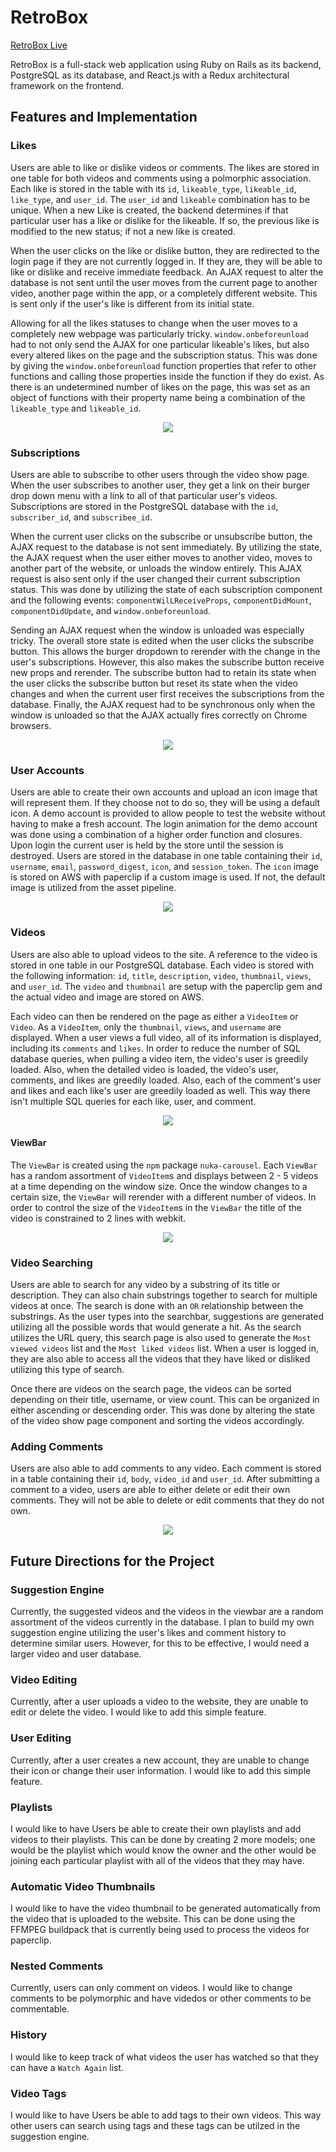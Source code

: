 # RetroBox

[RetroBox Live][heroku]

[heroku]: http://retro-box.herokuapp.com

RetroBox is a full-stack web application using Ruby on Rails as its backend, PostgreSQL as its database, and React.js with a Redux architectural framework on the frontend.

## Features and Implementation

### Likes
  Users are able to like or dislike videos or comments. The likes are stored in one table for both videos and comments using a polmorphic association. Each like is stored in the table with its `id`, `likeable_type`, `likeable_id`, `like_type`, and `user_id`. The `user_id` and `likeable` combination has to be unique. When a new Like is created, the backend determines if that particular user has a like or dislike for the likeable. If so, the previous like is modified to the new status; if not a new like is created.

  When the user clicks on the like or dislike button, they are redirected to the login page if they are not currently logged in. If they are, they will be able to like or dislike and receive immediate feedback. An AJAX request to alter the database is not sent until the user moves from the current page to another video, another page within the app, or a completely different website. This is sent only if the user's like is different from its initial state.

  Allowing for all the likes statuses to change when the user moves to a completely new webpage was particularly tricky. `window.onbeforeunload` had to not only send the AJAX for one particular likeable's likes, but also every altered likes on the page and the subscription status. This was done by giving the `window.onbeforeunload` function properties that refer to other functions and calling those properties inside the function if they do exist. As there is an undetermined number of likes on the page, this was set as an object of functions with their property name being a combination of the `likeable_type` and `likeable_id`.

  <p align="center"><img src="./app/assets/images/readme/gif/video_likes_demo.gif"></img></p>


### Subscriptions
  Users are able to subscribe to other users through the video show page. When the user subscribes to another user, they get a link on their burger drop down menu with a link to all of that particular user's videos. Subscriptions are stored in the PostgreSQL database with the `id`, `subscriber_id`, and `subscribee_id`.

  When the current user clicks on the subscribe or unsubscribe button, the AJAX request to the database is not sent immediately. By utilizing the state, the AJAX request when the user either moves to another video, moves to another part of the website, or unloads the window entirely. This AJAX request is also sent only if the user changed their current subscription status. This was done by utilizing the state of each subscription component and the following events: `componentWilLReceiveProps`, `componentDidMount`, `componentDidUpdate`, and `window.onbeforeunload`.

  Sending an AJAX request when the window is unloaded was especially tricky. The overall store state is edited when the user clicks the subscribe button. This allows the burger dropdown to rerender with the change in the user's subscriptions. However, this also makes the subscribe button receive new props and rerender. The subscribe button had to retain its state when the user clicks the subscribe button but reset its state when the video changes and when the current user first receives the subscriptions from the database. Finally, the AJAX request had to be synchronous only when the window is unloaded so that the AJAX actually fires correctly on Chrome browsers.

  <p align="center"><img src="./app/assets/images/readme/gif/subscribe_demo_gif.gif"></img></p>


### User Accounts
  Users are able to create their own accounts and upload an icon image that will represent them. If they choose not to do so, they will be using a default icon. A demo account is provided to allow people to test the website without having to make a fresh account. The login animation for the demo account was done using a combination of a higher order function and closures. Upon login the current user is held by the store until the session is destroyed. Users are stored in the database in one table containing their `id`, `username`, `email`, `password_digest`, `icon`, and `session_token`. The `icon` image is stored on AWS with paperclip if a custom image is used. If not, the default image is utilized from the asset pipeline.

  <p align="center"><img src="./app/assets/images/readme/gif/user_signup_demo_gif.gif"></img></p>

### Videos
  Users are also able to upload videos to the site. A reference to the video is stored in one table in our PostgreSQL database. Each video is stored with the following information: `id`, `title`, `description`, `video`, `thumbnail`, `views`, and `user_id`. The `video` and `thumbnail` are setup with the paperclip gem and the actual video and image are stored on AWS.

  Each video can then be rendered on the page as either a `VideoItem` or `Video`. As a `VideoItem`, only the `thumbnail`, `views`, and `username` are displayed. When a user views a full video, all of its information is displayed, including its `comments` and `likes`. In order to reduce the number of SQL database queries, when pulling a video item, the video's user is greedily loaded. Also, when the detailed video is loaded, the video's user, comments, and likes are greedily loaded. Also, each of the comment's user and likes and each like's user are greedily loaded as well. This way there isn't multiple SQL queries for each like, user, and comment.

  <p align="center"><img src="./app/assets/images/readme/gif/video_upload_demo_gif.gif"></img></p>

#### ViewBar
  The `ViewBar` is created using the `npm` package `nuka-carousel`. Each `ViewBar` has a random assortment of `VideoItem`s and displays between 2 - 5 videos at a time depending on the window size. Once the window changes to a certain size, the `ViewBar` will rerender with a different number of videos. In order to control the size of the `VideoItem`s in the `ViewBar` the title of the video is constrained to 2 lines with webkit.

  <p align="center"><img src="./app/assets/images/readme/gif/view_bar_demo_gif.gif"></img></p>

### Video Searching
  Users are able to search for any video by a substring of its title or description. They can also chain substrings together to search for multiple videos at once. The search is done with an `OR` relationship between the substrings. As the user types into the searchbar, suggestions are generated utilizing all the possible words that would generate a hit. As the search utilizes the URL query, this search page is also used to generate the `Most viewed videos` list and the `Most liked videos` list. When a user is logged in, they are also able to access all the videos that they have liked or disliked utilizing this type of search.

  Once there are videos on the search page, the videos can be sorted depending on their title, username, or view count. This can be organized in either ascending or descending order. This was done by altering the state of the video show page component and sorting the videos accordingly.

### Adding Comments
  Users are also able to add comments to any video. Each comment is stored in a table containing their `id`, `body`, `video_id` and `user_id`. After submitting a comment to a video, users are able to either delete or edit their own comments. They will not be able to delete or edit comments that they do not own.

  <p align="center"><img src="./app/assets/images/readme/gif/comment_demo.gif"></img></p>

## Future Directions for the Project

### Suggestion Engine
  Currently, the suggested videos and the videos in the viewbar are a random assortment of the videos currently in the database. I plan to build my own suggestion engine utilizing the user's likes and comment history to determine similar users. However, for this to be effective, I would need a larger video and user database.

### Video Editing
  Currently, after a user uploads a video to the website, they are unable to edit or delete the video. I would like to add this simple feature.

### User Editing
  Currently, after a user creates a new account, they are unable to change their icon or change their user information. I would like to add this simple feature.

### Playlists
  I would like to have Users be able to create their own playlists and add videos to their playlists. This can be done by creating 2 more models; one would be the playlist which would know the owner and the other would be joining each particular playlist with all of the videos that they may have.

### Automatic Video Thumbnails
  I would like to have the video thumbnail to be generated automatically from the video that is uploaded to the website. This can be done using the FFMPEG buildpack that is currently being used to process the videos for paperclip.

### Nested Comments
  Currently, users can only comment on videos. I would like to change comments to be polymorphic and have videdos or other comments to be commentable.

### History
  I would like to keep track of what videos the user has watched so that they can have a `Watch Again` list.

### Video Tags
  I would like to have Users be able to add tags to their own videos. This way other users can search using tags and these tags can be utilzed in the suggestion engine.
